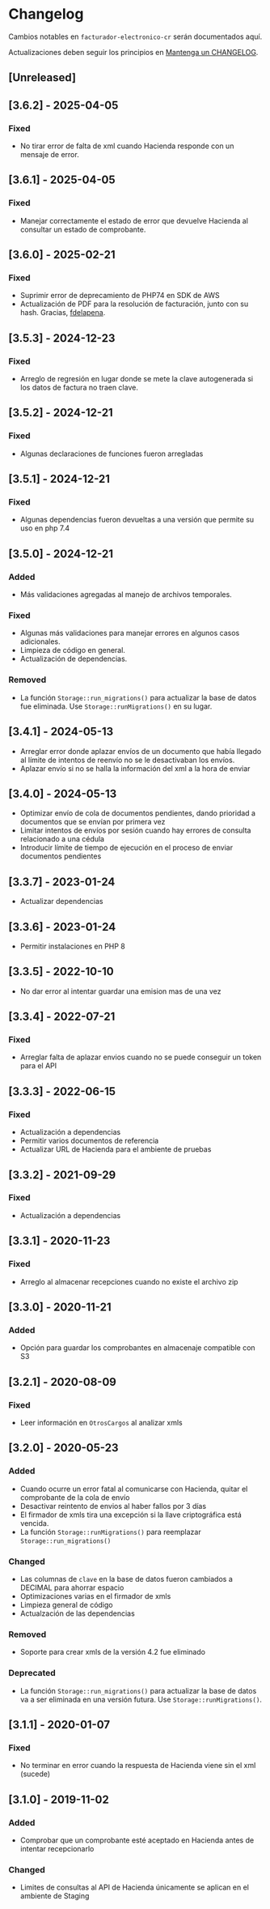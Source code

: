 # Changelog

Cambios notables en `facturador-electronico-cr` serán documentados aquí.

Actualizaciones deben seguir los principios en [Mantenga un CHANGELOG](https://keepachangelog.com/es-ES/1.0.0/).

## [Unreleased]

## [3.6.2] - 2025-04-05

### Fixed

- No tirar error de falta de xml cuando Hacienda responde con un mensaje de error.

## [3.6.1] - 2025-04-05

### Fixed

- Manejar correctamente el estado de error que devuelve Hacienda al consultar un estado de comprobante.

## [3.6.0] - 2025-02-21

### Fixed

- Suprimir error de deprecamiento de PHP74 en SDK de AWS
- Actualización de PDF para la resolución de facturación, junto con su hash. Gracias, [fdelapena](https://github.com/fdelapena).

## [3.5.3] - 2024-12-23

### Fixed

- Arreglo de regresión en lugar donde se mete la clave autogenerada si los datos de factura no traen clave.

## [3.5.2] - 2024-12-21

### Fixed

- Algunas declaraciones de funciones fueron arregladas

## [3.5.1] - 2024-12-21

### Fixed

- Algunas dependencias fueron devueltas a una versión que permite su uso en php 7.4

## [3.5.0] - 2024-12-21

### Added

- Más validaciones agregadas al manejo de archivos temporales.

### Fixed

- Algunas más validaciones para manejar errores en algunos casos adicionales.
- Limpieza de código en general.
- Actualización de dependencias.

### Removed

- La función `Storage::run_migrations()` para actualizar la base de datos
fue eliminada. Use `Storage::runMigrations()` en su lugar.

## [3.4.1] - 2024-05-13

- Arreglar error donde aplazar envíos de un documento que había llegado al límite
de intentos de reenvío no se le desactivaban los envíos.
- Aplazar envío si no se halla la información del xml a la hora de enviar

## [3.4.0] - 2024-05-13

- Optimizar envío de cola de documentos pendientes, dando prioridad a documentos que se envían por primera vez
- Limitar intentos de envíos por sesión cuando hay errores de consulta relacionado a una cédula
- Introducir límite de tiempo de ejecución en el proceso de enviar documentos pendientes

## [3.3.7] - 2023-01-24

- Actualizar dependencias

## [3.3.6] - 2023-01-24

- Permitir instalaciones en PHP 8

## [3.3.5] - 2022-10-10

- No dar error al intentar guardar una emision mas de una vez

## [3.3.4] - 2022-07-21

### Fixed

- Arreglar falta de aplazar envios cuando no se puede conseguir un token para el API

## [3.3.3] - 2022-06-15

### Fixed

- Actualización a dependencias
- Permitir varios documentos de referencia
- Actualizar URL de Hacienda para el ambiente de pruebas

## [3.3.2] - 2021-09-29

### Fixed

- Actualización a dependencias

## [3.3.1] - 2020-11-23

### Fixed

- Arreglo al almacenar recepciones cuando no existe el archivo zip

## [3.3.0] - 2020-11-21

### Added

- Opción para guardar los comprobantes en almacenaje compatible con S3

## [3.2.1] - 2020-08-09

### Fixed

- Leer información en `OtrosCargos` al analizar xmls

## [3.2.0] - 2020-05-23

### Added

- Cuando ocurre un error fatal al comunicarse con Hacienda, quitar el
comprobante de la cola de envío
- Desactivar reintento de envios al haber fallos por 3 días
- El firmador de xmls tira una excepción si la llave criptográfica está vencida.
- La función `Storage::runMigrations()` para reemplazar `Storage::run_migrations()`

### Changed

- Las columnas de `clave` en la base de datos fueron cambiados a DECIMAL
para ahorrar espacio
- Optimizaciones varias en el firmador de xmls
- Limpieza general de código
- Actualzación de las dependencias

### Removed

- Soporte para crear xmls de la versión 4.2 fue eliminado

### Deprecated

- La función `Storage::run_migrations()` para actualizar la base de datos
va a ser eliminada en una versión futura. Use `Storage::runMigrations()`.

## [3.1.1] - 2020-01-07

### Fixed

- No terminar en error cuando la respuesta de Hacienda viene sin el xml (sucede)

## [3.1.0] - 2019-11-02

### Added

- Comprobar que un comprobante esté aceptado en Hacienda antes de intentar recepcionarlo

### Changed

- Limites de consultas al API de Hacienda
únicamente se aplican en el ambiente de Staging
